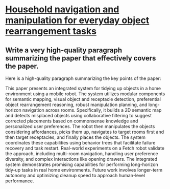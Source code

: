# [Household navigation and manipulation for everyday object rearrangement   tasks](https://arxiv.org/abs/2312.06129)

## Write a very high-quality paragraph summarizing the paper that effectively covers the paper.

 Here is a high-quality paragraph summarizing the key points of the paper:

This paper presents an integrated system for tidying up objects in a home environment using a mobile robot. The system utilizes modular components for semantic mapping, visual object and receptacle detection, preferential object rearrangement reasoning, robust manipulation planning, and long-horizon navigation across rooms. Specifically, it builds a 2D semantic map and detects misplaced objects using collaborative filtering to suggest corrected placements based on commonsense knowledge and personalized user preferences. The robot then manipulates the objects considering affordances, picks them up, navigates to target rooms first and then target receptacles, and finally places the objects. The system coordinates these capabilities using behavior trees that facilitate failure recovery and task restart. Real-world experiments on a Fetch robot validate the approach, including multi-room navigation, handling user preference diversity, and complex interactions like opening drawers. The integrated system demonstrates promising capabilities for performing long-horizon tidy-up tasks in real home environments. Future work involves longer-term autonomy and optimizing cleanup speed to approach human-level performance.
